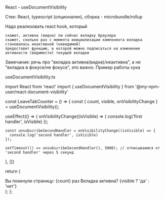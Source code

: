 React - useDocumentVisibility

Стек: React, typescript (опционален), сборка - microbundle/rollup

Надо реализовать react hook, который

    скажет, активна (видна) ли сейчас вкладку браузера
    скажет, сколько раз с момента инициализации компонента вкладка становилась неактивной (невидимой)
    предоставит функцию, в которой можно подписаться на изменение активности (видимости) текущей вкладки

Замечание: речь про "вкладка активна(видна)/неактивна", а не "вкладка в фокусе/не фокусе", это важно.
Пример работы хука

useDocumentVisibility.ts

import React from 'react'
import { useDocumentVisibility } from '@my-npm-user/react-document-visibility'

const LeaveTabCounter = () => {
  const { count, visible, onVisibilityChange } = useDocumentVisibility();

  useEffect(() => {
    onVisibilityChange((isVisible) => {
      console.log('first handler', isVisible)
    });

    const unsubscribeSecondHandler = onVisibilityChange((isVisible) => {
      console.log('second handler', isVisible)
    });

    setTimeout(() => unsubscribeSecondHandler(), 5000); // отписываемся от 'second handler' через 5 секунд
  }, [])

  return (
    <div>
      <span>
        Вы покинули страницу: {count} раз
        Вкладка активна? {visible ? 'да' : 'нет'}
      </span>
    </div>
  );
};
